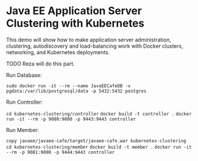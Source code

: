 # Java EE Application Server Clustering with Kubernetes

This demo will show how to make application server administration, clustering, autodiscovery and load-balancing work with Docker clusters, networking, and Kubernetes deployments.

TODO Reza will do this part.

Run Database:

``sudo docker run -it --rm --name JavaEECafeDB -v pgdata:/var/lib/postgresql/data -p 5432:5432 postgres``

Run Controller:

``cd kubernetes-clustering/controller``
``docker build -t controller .``
``docker run -it --rm -p 9080:9080 -p 9443:9443 controller``

Run Member:

``copy javaee/javaee-cafe/target/javaee-cafe.war kubernetes-clustering``
``cd kubernetes-clustering/member``
``docker build -t member .``
``docker run -it --rm -p 9081:9080 -p 9444:9443 controller``
